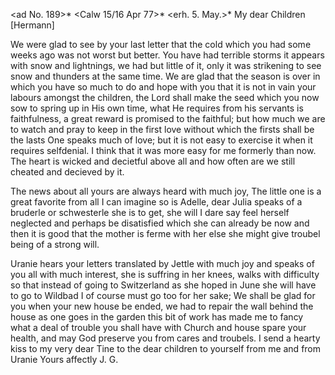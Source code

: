 <ad No. 189>* <Calw 15/16 Apr 77>*
 <erh. 5. May.>*
My dear Children [Hermann]

We were glad to see by your last letter that the cold which you had some weeks ago was not worst but better. You have had terrible storms it appears with snow and lightnings, we had but little of it, only it was strikening to see snow and thunders at the same time. We are glad that the season is over in which you have so much to do and hope with you that it is not in vain your labours amongst the children, the Lord shall make the seed which you now sow to spring up in His own time, what He requires from his servants is faithfulness, a great reward is promised to the faithful; but how much we are to watch and pray to keep in the first love without which the firsts shall be the lasts One speaks much of love; but it is not easy to exercise it when it requires selfdenial. I think that it was more easy for me formerly than now. The heart is wicked and decietful above all and how often are we still cheated and decieved by it.

The news about all yours are always heard with much joy, The little one is a great favorite from all I can imagine so is Adelle, dear Julia speaks of a bruderle or schwesterle she is to get, she will I dare say feel herself neglected and perhaps be disatisfied which she can already be now and then it is good that the mother is ferme with her else she might give troubel being of a strong will.

Uranie hears your letters translated by Jettle with much joy and speaks of you all with much interest, she is suffring in her knees, walks with difficulty so that instead of going to Switzerland as she hoped in June she will have to go to Wildbad I of course must go too for her sake; We shall be glad for you when your new house be ended, we had to repair the wall behind the house as one goes in the garden this bit of work has made me to fancy what a deal of trouble you shall have with Church and house spare your health, and may God preserve you from cares and troubels. I send a hearty kiss to my very dear Tine to the dear children to yourself from me and from Uranie
 Yours affectly J. G.
